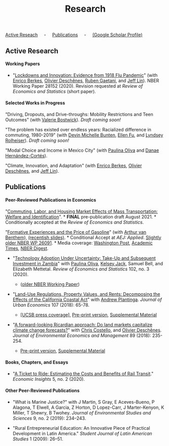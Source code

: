 ﻿---
title: "Research"
permalink: /research/
author_profile: true
---

[Active Reseach](#active) &nbsp; &nbsp; - &nbsp; &nbsp; [Publications](#pubs) &nbsp; &nbsp; - &nbsp; &nbsp; [(Google Scholar Profile)](https://scholar.google.com/citations?user=lQ4Yvs4AAAAJ)

<h2 id="active">
Active Research
</h2>

#### Working Papers

* "[Lockdowns and Innovation: Evidence from 1918 Flu Pandemic](https://www.nber.org/papers/w28152)" (with [Enrico Berkes][eberkes], [Olivier Deschênes][odeschenes], [Ruben Gaetani][ruben], and [Jeff Lin][jlin]). NBER Working Paper 28152 (2020). Revision requested at *Review of Economics and Statistics* (short paper).


#### Selected Works in Progress

"Driving, Dropouts, and Drive-throughs: Mobility Restrictions and Teen Outcomes" (with [Valerie Bostwick][vkb]). *Draft coming soon!*

"The problem has existed over endless years: Racialized difference in commuting, 1980-2019" (with [Devin Michelle Bunten][dmb], [Ellen Fu][exf], and [Lyndsey Rolheiser][lar]). *Draft coming soon!*

"Modal Choice and Income in Mexico City" (with [Paulina Oliva][poliva] and [Danae Hernández-Cortés][dhc]).

"Climate, Innovation, and Adaptation" (with [Enrico Berkes][eberkes], [Olivier Deschênes][odeschenes], and [Jeff Lin][jlin]).



<h2 id="pubs">
Publications
</h2>

#### Peer-Reviewed Publications in Economics

"[Commuting, Labor, and Housing Market Effects of Mass Transportation: Welfare and Identification](https://cseveren.github.io/files/Severen_LAMetro_Pretty.pdf)".
    * **FINAL** pre-publication draft August 2021.
    * Conditionally accepted at the *Review of Economics and Statistics*.

"[Formative Experiences and the Price of Gasoline](https://cseveren.github.io/files/FormativeExperiences_Paper_and_Appendix.pdf)" (with [Arthur van Benthem][avb]), [(recentish slides)](https://cseveren.github.io/files/FormativeExperiences_Presentation_TREES.pdf).
    * Conditional Accept at *AEJ: Applied*. [Slightly older NBER WP 26091](https://www.nber.org/papers/w26091).
    * Media coverage: [Washington Post](https://www.washingtonpost.com/business/2019/10/04/an-economic-crisis-your-teens-can-alter-your-behavior-life-economists-find/), [Academic Times](https://academictimes.com/americans-who-grew-up-during-oil-crises-drive-less-as-adults/), [NBER Digest](https://www.nber.org/digest/oct19/w26091.shtml).

* "[Technology Adoption Under Uncertainty: Take-Up and Subsequent Investment in Zambia](https://www.mitpressjournals.org/doi/full/10.1162/rest_a_00823)" with [Paulina Oliva][poliva], [Kelsey Jack][kjack], Samuel Bell, and Elizabeth Mettetal. *Review of Economics and Statistics* 102, no. 3 (2020).
    * ([older NBER Working Paper](https://www.nber.org/papers/w21414))

* "[Land-Use Regulations, Property Values, and Rents: Decomposing the Effects of the California Coastal Act](https://www.sciencedirect.com/science/article/pii/S0094119018300421)" with [Andrew Plantinga][aplantinga]. *Journal of Urban Economics* 107 (2018): 65-78.
    * [[UCSB press coverage]](http://www.news.ucsb.edu/2018/019175/value-proposition), [Pre-print version](https://cseveren.github.io/files/CCC_Final.pdf), [Supplemental Material](https://cseveren.github.io/files/CCC_Appendix.pdf)

* "[A forward-looking Ricardian approach: Do land markets capitalize climate change forecasts?](https://www.sciencedirect.com/science/article/pii/S0095069618301177)" with [Chris Costello][ccostello], and [Olivier Deschênes][odeschenes]. *Journal of Environmental Economics and Management* 89 (2018): 235-254.
    * [Pre-print version](https://cseveren.github.io/files/ricardian_Final.pdf), [Supplemental Material](https://cseveren.github.io/files/ricardian_Appendix.pdf)

#### Books, Chapters, and Essays

* "[A Ticket to Ride: Estimating the Costs and Benefits of Rail Transit](https://www.philadelphiafed.org/the-economy/regional-economics/a-ticket-to-ride-estimating-the-benefits-of-rail-transit)." *Economic Insights* 5, no. 2 (2020).

#### Other Peer-Reviewed Publications

* "What is Marine Justice?" with J Martin, S Gray, E Aceves-Bueno, P Alagona, T Elwell, A Garcia, Z Horton, D Lopez-Carr, J Marter-Kenyon, K Miller, T Shewry, B Twohey. *Journal of Environmental Studies and Sciences* 9, no. 2 (2019): 234–243.

* "Rural Entrepreneurial Education: An Innovative Piece of Practical Development in Latin America." *Student Journal of Latin American Studies* 1 (2009): 26–51.


[aplantinga]: https://www.bren.ucsb.edu/people/Faculty/andrew_plantinga.htm
[avb]: http://www.arthurvanbenthem.com/
[ccostello]: https://christopherjcostello.com/
[dhc]: https://hernandezcortes.github.io/
[dmb]: https://www.devinbunten.com/
[eberkes]: https://sites.google.com/view/enricoberkes/home
[exf]: https://sites.google.com/site/ellenxfu/home
[jlin]: http://www.jlin.org
[kjack]: http://kelseyjack.bren.ucsb.edu/
[lar]: https://lyndseyrolheiser.com/
[odeschenes]: https://econ.ucsb.edu/~olivier/
[poliva]: https://dornsife.usc.edu/paulina-oliva/
[ruben]: https://sites.google.com/view/rubengaetani
[vkb]: https://vkbostwick.weebly.com/
